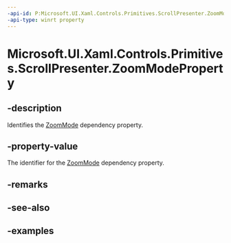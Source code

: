 ```yaml
---
-api-id: P:Microsoft.UI.Xaml.Controls.Primitives.ScrollPresenter.ZoomModeProperty
-api-type: winrt property
---
```


# Microsoft.UI.Xaml.Controls.Primitives.ScrollPresenter.ZoomModeProperty

<!--
public static Microsoft.UI.Xaml.DependencyProperty ZoomModeProperty { get; }
-->


## -description

Identifies the [ZoomMode](scrollpresenter_zoommode.md) dependency property.

## -property-value

The identifier for the [ZoomMode](scrollpresenter_zoommode.md) dependency property.

## -remarks

## -see-also

## -examples


